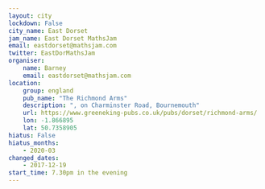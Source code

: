 ```yaml
---
layout: city                                           
lockdown: False
city_name: East Dorset                                                               
jam_name: East Dorset MathsJam
email: eastdorset@mathsjam.com
twitter: EastDorMathsJam
organiser:
    name: Barney
    email: eastdorset@mathsjam.com
location:
    group: england
    pub_name: "The Richmond Arms"
    description: ", on Charminster Road, Bournemouth"
    url: https://www.greeneking-pubs.co.uk/pubs/dorset/richmond-arms/
    lon: -1.866895
    lat: 50.7358905
hiatus: False
hiatus_months:
    - 2020-03
changed_dates:
    - 2017-12-19
start_time: 7.30pm in the evening
---
```

